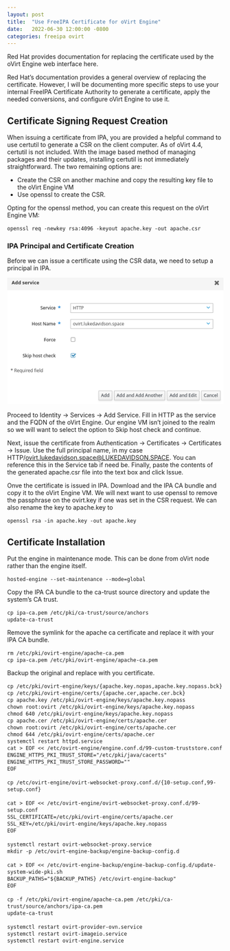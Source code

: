 ```yaml
---
layout: post
title:  "Use FreeIPA Certificate for oVirt Engine"
date:   2022-06-30 12:00:00 -0800
categories: freeipa ovirt
---
```

Red Hat provides documentation for replacing the certificate used by the oVirt Engine web interface here.

Red Hat’s documentation provides a general overview of replacing the certificate. However, I will be documenting more specific steps to use your internal FreeIPA Certificate Authority to generate a certificate, apply the needed conversions, and configure oVirt Engine to use it.

## Certificate Signing Request Creation

When issuing a certificate from IPA, you are provided a helpful command to use certutil to generate a CSR on the client computer. As of oVirt 4.4, certutil is not included. With the image based method of managing packages and their updates, installing certutil is not immediately straightforward. The two remaining options are:

* Create the CSR on another machine and copy the resulting key file to the oVirt Engine VM
* Use openssl to create the CSR.

Opting for the openssl method, you can create this request on the oVirt Engine VM:

```
openssl req -newkey rsa:4096 -keyout apache.key -out apache.csr
```

### IPA Principal and Certificate Creation

Before we can issue a certificate using the CSR data, we need to setup a principal in IPA.

![FreeIPA oVirt HTTP Service](/assets/images/freeipa-add-ovirt-http-service.png)

Proceed to Identity -> Services -> Add Service. Fill in HTTP as the service and the FQDN of the oVirt Engine. Our engine VM isn’t joined to the realm so we will want to select the option to Skip host check and continue.

Next, issue the certificate from Authentication -> Certificates -> Certificates -> Issue. Use the full principal name, in my case HTTP/ovirt.lukedavidson.space@LUKEDAVIDSON.SPACE. You can reference this in the Service tab if need be. Finally, paste the contents of the generated apache.csr file into the text box and click Issue.

Onve the certificate is issued in IPA. Download and the IPA CA bundle and copy it to the oVirt Engine VM. We will next want to use openssl to remove the passphrase on the ovirt.key if one was set in the CSR request. We can also rename the key to apache.key to 

```
openssl rsa -in apache.key -out apache.key
```

## Certificate Installation

Put the engine in maintenance mode. This can be done from oVirt node rather than the engine itself.

```
hosted-engine --set-maintenance --mode=global 
```

Copy the IPA CA bundle to the ca-trust source directory and update the system’s CA trust.

```
cp ipa-ca.pem /etc/pki/ca-trust/source/anchors
update-ca-trust 
```

Remove the symlink for the apache ca certificate and replace it with your IPA CA bundle.

```
rm /etc/pki/ovirt-engine/apache-ca.pem
cp ipa-ca.pem /etc/pki/ovirt-engine/apache-ca.pem
```

Backup the original and replace with you certificate.

```
cp /etc/pki/ovirt-engine/keys/{apache.key.nopas,apache.key.nopass.bck}
cp /etc/pki/ovirt-engine/certs/{apache.cer,apache.cer.bck}
cp apache.key /etc/pki/ovirt-engine/keys/apache.key.nopass
chown root:ovirt /etc/pki/ovirt-engine/keys/apache.key.nopass
chmod 640 /etc/pki/ovirt-engine/keys/apache.key.nopass
cp apache.cer /etc/pki/ovirt-engine/certs/apache.cer
chown root:ovirt /etc/pki/ovirt-engine/certs/apache.cer
chmod 644 /etc/pki/ovirt-engine/certs/apache.cer
systemctl restart httpd.service
cat > EOF << /etc/ovirt-engine/engine.conf.d/99-custom-truststore.conf
ENGINE_HTTPS_PKI_TRUST_STORE="/etc/pki/java/cacerts"
ENGINE_HTTPS_PKI_TRUST_STORE_PASSWORD=""
EOF

cp /etc/ovirt-engine/ovirt-websocket-proxy.conf.d/{10-setup.conf,99-setup.conf}

cat > EOF << /etc/ovirt-engine/ovirt-websocket-proxy.conf.d/99-setup.conf 
SSL_CERTIFICATE=/etc/pki/ovirt-engine/certs/apache.cer
SSL_KEY=/etc/pki/ovirt-engine/keys/apache.key.nopass
EOF

systemctl restart ovirt-websocket-proxy.service
mkdir -p /etc/ovirt-engine-backup/engine-backup-config.d

cat > EOF << /etc/ovirt-engine-backup/engine-backup-config.d/update-system-wide-pki.sh
BACKUP_PATHS="${BACKUP_PATHS} /etc/ovirt-engine-backup"
EOF

cp -f /etc/pki/ovirt-engine/apache-ca.pem /etc/pki/ca-trust/source/anchors/ipa-ca.pem
update-ca-trust

systemctl restart ovirt-provider-ovn.service
systemctl restart ovirt-imageio.service
systemctl restart ovirt-engine.service
```


